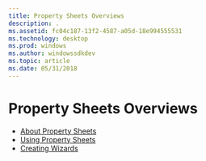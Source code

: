 ```yaml
---
title: Property Sheets Overviews
description: .
ms.assetid: fc04c187-13f2-4587-a05d-18e994555531
ms.technology: desktop
ms.prod: windows
ms.author: windowssdkdev
ms.topic: article
ms.date: 05/31/2018
---
```


# Property Sheets Overviews

-   [About Property Sheets](property-sheets.md)
-   [Using Property Sheets](using-property-sheets.md)
-   [Creating Wizards](wizards.md)

 

 




